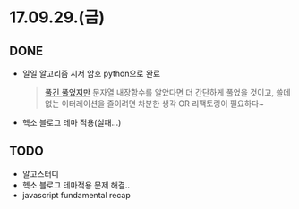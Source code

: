 # 17.09.29.(금)

## DONE
* 일일 알고리즘 시저 암호 python으로 완료
  > [풀긴 풀었지만](https://github.com/cmygray/TIL/blob/master/algorithms/caesar_code.ipynb) 문자열 내장함수를 알았다면 더 간단하게 풀었을 것이고, 쓸데없는 이터레이션을 줄이려면 차분한 생각 OR 리팩토링이 필요하다~
* 헥소 블로그 테마 적용(실패...)

## TODO
* 알고스터디
* 헥소 블로그 테마적용 문제 해결..
* javascript fundamental recap